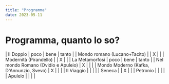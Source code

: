 ```yaml
---
title: "Programma"
date: 2023-05-11
---
```

# Programma, quanto lo so?

| Il Doppio                                | poco | bene | tanto |
| Mondo romano (Lucano+Tacito)             |      | X    |       |
| Modernità (Pirandello)                   |      | X    |       |
| La Metamorfosi                           | poco | bene | tanto |
| Nel mondo Romano (Ovidio e Apuleio)      | X    |      |       |
| Mondo Moderno (Kafka, D'Annunzio, Svevo) | X    |      |       |
| Il Viaggio                               |      |      |       |
| Seneca                                   |      | X    |       |
| Petronio                                 |      |      |       |
| Apuleio                                  |      |      |       |

